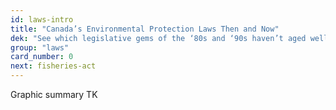```yaml
---
id: laws-intro
title: "Canada’s Environmental Protection Laws Then and Now"
dek: "See which legislative gems of the ‘80s and ‘90s haven’t aged well."
group: "laws"
card_number: 0
next: fisheries-act
---
```


Graphic summary TK
